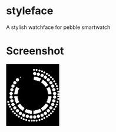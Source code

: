 styleface
=========

A stylish watchface for pebble smartwatch

Screenshot
=========

![](https://raw.githubusercontent.com/Gronis/styleface/master/screenshots/pebble-screenshot_2014-05-29_10-54-39.png)